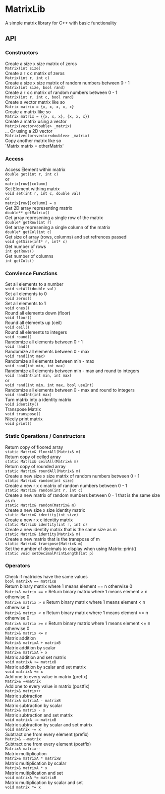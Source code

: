# MatrixLib
A simple matrix library for C++ with basic functionality

## API

### Constructors
  Create a size x size matrix of zeros  
	`Matrix(int size)`  
  Create a r x c matrix of zeros  
	`Matrix(int r, int c)`  
  Create a size x size matrix of random numbers between 0 - 1  
	`Matrix(int size, bool rand)`  
  Create a r x c matrix of random numbers between 0 - 1  
	`Matrix(int r, int c, bool rand)`  
  Create a vector matrix like so   
	`Matrix matrix = {x, x, x, x, x}`  
  Create a matrix like so  
	`Matrix matrix = {{x, x, x}, {x, x, x}}`  
  Create a matrix using a vector  
	`Matrix(vector<double> _matrix)`  
  ... Or using a 2D vector  
	`Matrix(vector<vector<double>> _matrix)`  
  Copy another matrix like so  
	`Matrix matrix = otherMatrix'  

### Access
  Access Element within matrix  
	`double get(int r, int c)`  
  or  
  `matrix[row][column]`  
  Set Element withing matrix  
	`void set(int r, int c, double val)`  
  or  
  `matrix[row[]column] = x`  
  Get 2D array representing matrix  
	`double** getMatrix()`  
  Get array represening a single row of the matrix  
	`double* getRow(int r)`  
  Get array represening a single column of the matrix  
	`double* getCol(int c)`  
  Get size of array (rows, columns) and set refrences passed  
	`void getSize(int* r, int* c)`  
  Get number of rows  
	`int getRows()`  
  Get number of columns  
	`int getCols()`  
  
 ### Convience Functions
  Set all elements to a number  
	`void setAll(double val)`  
  Set all elements to 0  
	`void zeros()`  
  Set all elements to 1  
	`void ones()`  
  Round all elements down (floor)  
	`void floor()`  
  Round all elements up (ceil)  
	`void ceil()`  
  Round all elements to integers  
	`void round()`  
  Randomize all elements between 0 - 1  
	`void rand()`  
  Randomize all elements between 0 - max  
	`void rand(int max)`  
  Randomize all elements between min - max  
	`void rand(int min, int max)`  
  Randomize all elements between min - max and round to integers  
	`void randInt(int min, int max)`  
  or  
  `void rand(int min, int max, bool useInt)`  
  Randomize all elements between 0 - max and round to integers  
	`void randInt(int max)`  
	Turn matrix into a identity matrix  
	`void identity()`  
  Transpose Matrix  
	`void transpose()`  
  Nicely print matrix  
	`void print()`  
  
  
  ### Static Operations / Constructors
  Return copy of floored array  
	`static Matrix& floorAll(Matrix& m)`  
  Return copy of ceiled array  
	`static Matrix& ceilAll(Matrix& m)`  
  Return copy of rounded array  
	`static Matrix& roundAll(Matrix& m)`  
  Create a new size x size matrix of random numbers between 0 - 1  
	`static Matrix& random(int size)`  
  Create a new r x c matrix of random numbers between 0 - 1  
	`static Matrix& random(int r, int c)`  
  Create a new matrix of random numbers between 0 - 1 that is the same size as m  
	`static Matrix& random(Matrix& m)`  
  Create a new size x size identity matrix  
	`static Matrix& identity(int size)`  
  Create a new r x c identity matrix  
	`static Matrix& identity(int r, int c)`  
  Create a new identity matrix  that is the same size as m  
	`static Matrix& identity(Matrix& m)`  
  Create a new matrix that is the transpose of m  
	`static Matrix& transpose(Matrix& m)`  
  Set the number of decimals to display when using Matrix::print()  
	`static void setDecimalPrintLength(int p)`  

### Operators
  Check if matricies have the same values  
	`bool matrixA == matrixB`  
  Return binary matrix where 1 means element == n otherwise 0  
	`Matrix& matrix == n`
  Return binary matrix where 1 means element > n otherwise 0  
	`Matrix& matrix > n`
  Return binary matrix where 1 means element < n otherwise 0  
	`Matrix& matrix < n`
  Return binary matrix where 1 means element >= n otherwise 0  
	`Matrix& matrix >= n`
  Return binary matrix where 1 means element <= n otherwise 0  
	`Matrix& matrix <= n`  
  Matrix addition  
	`Matrix& matrixA + matrixB`  
  Matrix addition by scalar  
	`Matrix& matrixA + x`  
  Matrix addition and set matrix  
	`void matrixA += matrixB`  
  Matrix addition by scalar and set matrix  
	`void matrixA += x`  
  Add one to every value in matrix (prefix)  
	`Matrix& ++matrix`  
  Add one to every value in matrix (postfix)  
	`Matrix& matrix++`  
  Matrix subtraction  
	`Matrix& matrixA - matrixB`  
  Matrix subtraction by scalar  
	`Matrix& matrix - x`  
  Matrix subtraction and set matrix  
	`void matrixA -= matrixB`  
  Matrix subtraction by scalar and set matrix  
	`void matrix -= x`  
  Subtract one from every element (prefix)  
	`Matrix& --matrix`  
  Subtract one from every element (postfix)  
	`Matrix& matrix--`  
  Matrix multiplication  
  `Matrix& matrixA * matrixB`  
  Matrix multiplication by scalar  
	`Matrix& matrixA * x`  
  Matrix multiplication and set  
  `void matrixA *= matrixB`  
  Matrix multiplication by scalar and set  
  `void matrix *= x`  
